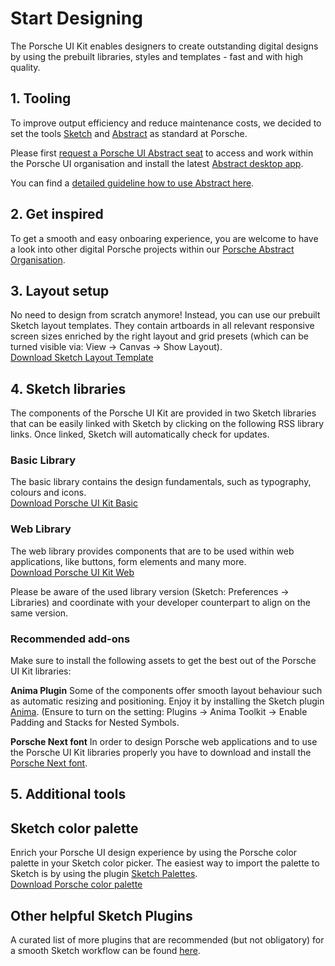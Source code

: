 # Start Designing

The Porsche UI Kit enables designers to create outstanding digital designs by using the prebuilt libraries, styles and templates - fast and with high quality. 

## 1. Tooling
To improve output efficiency and reduce maintenance costs, we decided to set the tools [Sketch](https://www.sketch.com/) and [Abstract](https://www.goabstract.com/) as standard at Porsche. 

Please first [request a Porsche UI Abstract seat](http://eepurl.com/gnOIXD) to access and work within the Porsche UI organisation and install the latest [Abstract desktop app](https://app.goabstract.com/). 

You can find a [detailed guideline how to use Abstract here](#/web/getting-started/design-workflow).

## 2. Get inspired 
To get a smooth and easy onboaring experience, you are welcome to have a look into other digital Porsche projects within our [Porsche Abstract Organisation](https://app.abstract.com/organizations/bc37bb03-3469-4b15-99a2-60dbec187bce/projects).

## 3. Layout setup
No need to design from scratch anymore! Instead, you can use our prebuilt Sketch layout templates. They contain artboards in all relevant responsive screen sizes enriched by the right layout and grid presets (which can be turned visible via: View → Canvas → Show Layout).  
[Download Sketch Layout Template](http://ui.porsche.com/latest/porsche-ui-kit-layout-template.sketch)

## 4. Sketch libraries
The components of the Porsche UI Kit are provided in two Sketch libraries that can be easily linked with Sketch by clicking on the following RSS library links. Once linked, Sketch will automatically check for updates. 

### Basic Library 
The basic library contains the design fundamentals, such as typography, colours and icons.  
[Download Porsche UI Kit Basic](sketch://add-library?url=https%3A%2F%2Fui.porsche.com%2Fporsche-ui-kit-basic.sketch.xml) 

### Web Library
The web library provides components that are to be used within web applications, like buttons, form elements and many more.  
[Download Porsche UI Kit Web](sketch://add-library?url=https%3A%2F%2Fui.porsche.com%2Fporsche-ui-kit-web.sketch.xml)

Please be aware of the used library version (Sketch: Preferences → Libraries) and coordinate with your developer counterpart to align on the same version.

### Recommended add-ons

Make sure to install the following assets to get the best out of the Porsche UI Kit libraries:

**Anima Plugin**
Some of the components offer smooth layout behaviour such as automatic resizing and positioning. Enjoy it by installing the Sketch plugin [Anima](https://www.animaapp.com/). (Ensure to turn on the setting: Plugins → Anima Toolkit → Enable Padding and Stacks for Nested Symbols.   

**Porsche Next font**
In order to design Porsche web applications and to use the Porsche UI Kit libraries properly you have to download and install the [Porsche Next font](http://cdn.ui.porsche.com/porsche-ui-kit/font/v1/Porsche_Next_Desktop_OTF_Lat-Gr-Cyr.zip). 


## 5. Additional tools

## Sketch color palette
Enrich your Porsche UI design experience by using the Porsche color palette in your Sketch color picker. The easiest way to import the palette to Sketch is by using the plugin [Sketch Palettes](https://github.com/andrewfiorillo/sketch-palettes).  
[Download Porsche color palette](https://ui.porsche.com/latest/porsche-ui-kit-colors.sketchpalette)

## Other helpful Sketch Plugins
A curated list of more plugins that are recommended (but not obligatory) for a smooth Sketch workflow can be found [here](#/web/getting-started/sketch-plugins).